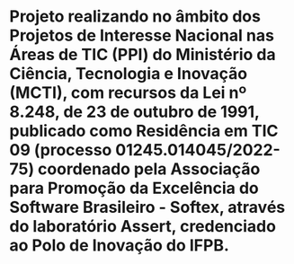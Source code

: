 # Projeto realizando no âmbito dos Projetos de Interesse Nacional nas Áreas de TIC (PPI) do Ministério da Ciência, Tecnologia e Inovação (MCTI), com recursos da Lei nº 8.248, de 23 de outubro de 1991, publicado como Residência em TIC 09 (processo 01245.014045/2022-75) coordenado pela Associação para Promoção da Excelência do Software Brasileiro - Softex, através do laboratório Assert, credenciado ao Polo de Inovação do IFPB.

